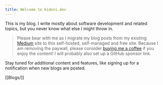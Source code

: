 ```yaml
---
title: Welcome to kidoni.dev
---
```


This is my blog. I write mostly about software development and related topics,
but you never know what else I might throw in.

> Please bear with me as I migrate my blog posts from my existing [Medium](https://raysuliteanu.medium.com)
> site to this self-hosted, self-managed and free site. Because I am removing
> the paywall, please consider
> [buying me a coffee](https://www.buymeacoffee.com/raysuliteanu) if you enjoy
> the content! I will probably also set up a GitHub sponsor link.

Stay tuned for additional content and features, like signing up for a
notification when new blogs are posted.

[[Blogs/]]
